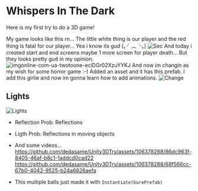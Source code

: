 # Whispers In The Dark  

Here is my first try to do a 3D game!

My game looks like this rn... The little white thing is our player and the red thing is fatal for our player... Yea i know its gud (｡╯︵╰｡)
![Sec](https://github.com/dedasame/Whispers-In-The-Dark/assets/106378288/520f6c33-26dc-4019-9847-bdf7ed934aa4)
And today i created start and end screens maybe 1 more screen for player death... But they looks pretty gud in my opinion.
![imgonline-com-ua-twotoone-eciDGr02XzuYYKJ](https://github.com/dedasame/Whispers-In-The-Dark/assets/106378288/08939af7-a215-463f-852b-3dceca87f228)
And now im changin as my wish for some horror game :-) Added an asset and it has this prefab. I add this girlie and now im gonna learn how to add animations. 
![Change](https://github.com/dedasame/Whispers-In-The-Dark/assets/106378288/6e4ca956-a173-452a-a7b6-b8acc6626937)


## Lights
![Lights](https://github.com/dedasame/Unity3DTry/assets/106378288/ec8a511d-c7b0-440e-9c73-8ef5863e981e)
- Reflection Prob: Reflections
- Ligth Prob: Reflections in moving objects

- And some videos...
https://github.com/dedasame/Unity3DTry/assets/106378288/86dc963f-8405-46af-b8c1-1addcd0cad22
https://github.com/dedasame/Unity3DTry/assets/106378288/68f566cc-67b0-4042-9525-b24a6626aefa
- This multiple balls just made it with `Instantiate(kurePrefab)` 
